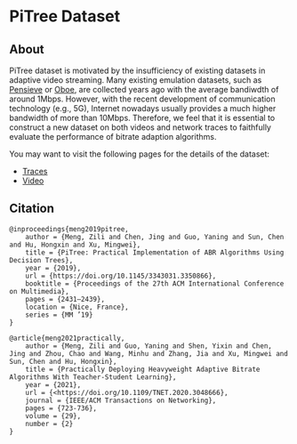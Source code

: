 # PiTree Dataset

## About
PiTree dataset is motivated by the insufficiency of existing datasets in adaptive video streaming. 
Many existing emulation datasets, such as [Pensieve](https://github.com/hongzimao/pensieve) or [Oboe](https://github.com/usc-nsl/oboe), are collected years ago with the average bandiwdth of around 1Mbps.
However, with the recent development of communication technology (e.g., 5G), Internet nowadays usually provides a much higher bandwidth of more than 10Mbps.
Therefore, we feel that it is essential to construct a new dataset on both videos and network traces to faithfully evaluate the performance of bitrate adaption algorithms.

You may want to visit the following pages for the details of the dataset:
- [Traces](traces/)
- [Video](video/)

## Citation
~~~
@inproceedings{meng2019pitree,
    author = {Meng, Zili and Chen, Jing and Guo, Yaning and Sun, Chen and Hu, Hongxin and Xu, Mingwei},
    title = {PiTree: Practical Implementation of ABR Algorithms Using Decision Trees},
    year = {2019},
    url = {https://doi.org/10.1145/3343031.3350866},
    booktitle = {Proceedings of the 27th ACM International Conference on Multimedia},
    pages = {2431–2439},
    location = {Nice, France},
    series = {MM ’19}
}

@article{meng2021practically,
    author = {Meng, Zili and Guo, Yaning and Shen, Yixin and Chen, Jing and Zhou, Chao and Wang, Minhu and Zhang, Jia and Xu, Mingwei and Sun, Chen and Hu, Hongxin},
    title = {Practically Deploying Heavyweight Adaptive Bitrate Algorithms With Teacher-Student Learning},
    year = {2021},
    url = {<https://doi.org/10.1109/TNET.2020.3048666},
    journal = {IEEE/ACM Transactions on Networking},
    pages = {723-736},
    volume = {29},
    number = {2}
}
~~~
